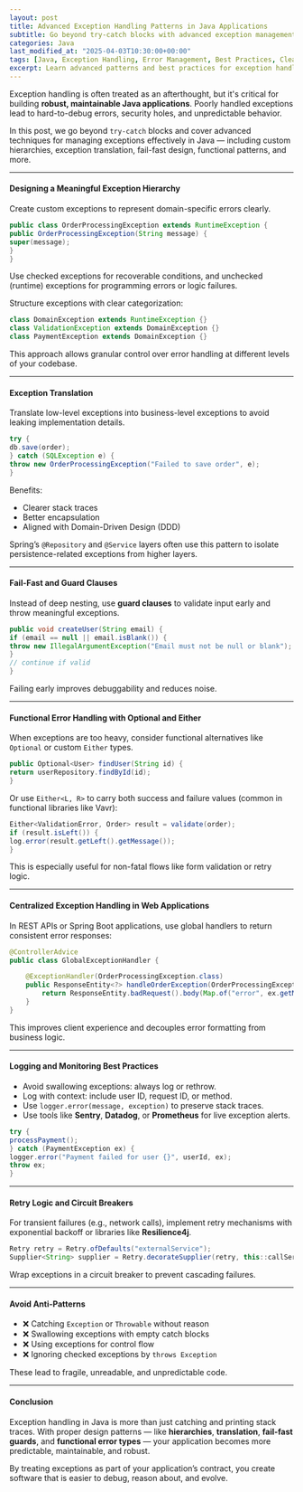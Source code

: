 ```yaml
---
layout: post
title: Advanced Exception Handling Patterns in Java Applications
subtitle: Go beyond try-catch blocks with advanced exception management strategies in Java
categories: Java
last_modified_at: "2025-04-03T10:30:00+00:00"
tags: [Java, Exception Handling, Error Management, Best Practices, Clean Code]
excerpt: Learn advanced patterns and best practices for exception handling in Java. Improve application robustness, maintainability, and readability with techniques like exception translation, hierarchy design, and functional error handling.
---
```

Exception handling is often treated as an afterthought, but it's critical for building **robust, maintainable Java applications**. Poorly handled exceptions lead to hard-to-debug errors, security holes, and unpredictable behavior.

In this post, we go beyond `try-catch` blocks and cover advanced techniques for managing exceptions effectively in Java — including custom hierarchies, exception translation, fail-fast design, functional patterns, and more.

---

#### Designing a Meaningful Exception Hierarchy

Create custom exceptions to represent domain-specific errors clearly.

```java
public class OrderProcessingException extends RuntimeException {
public OrderProcessingException(String message) {
super(message);
}
}
```

Use checked exceptions for recoverable conditions, and unchecked (runtime) exceptions for programming errors or logic failures.

Structure exceptions with clear categorization:

```java
class DomainException extends RuntimeException {}
class ValidationException extends DomainException {}
class PaymentException extends DomainException {}
```

This approach allows granular control over error handling at different levels of your codebase.

---

#### Exception Translation

Translate low-level exceptions into business-level exceptions to avoid leaking implementation details.

```java
try {
db.save(order);
} catch (SQLException e) {
throw new OrderProcessingException("Failed to save order", e);
}
```

Benefits:
- Clearer stack traces
- Better encapsulation
- Aligned with Domain-Driven Design (DDD)

Spring’s `@Repository` and `@Service` layers often use this pattern to isolate persistence-related exceptions from higher layers.

---

#### Fail-Fast and Guard Clauses

Instead of deep nesting, use **guard clauses** to validate input early and throw meaningful exceptions.

```java
public void createUser(String email) {
if (email == null || email.isBlank()) {
throw new IllegalArgumentException("Email must not be null or blank");
}
// continue if valid
}
```

Failing early improves debuggability and reduces noise.

---

#### Functional Error Handling with Optional and Either

When exceptions are too heavy, consider functional alternatives like `Optional` or custom `Either` types.

```java
public Optional<User> findUser(String id) {
return userRepository.findById(id);
}
```

Or use `Either<L, R>` to carry both success and failure values (common in functional libraries like Vavr):

```java
Either<ValidationError, Order> result = validate(order);
if (result.isLeft()) {
log.error(result.getLeft().getMessage());
}
```

This is especially useful for non-fatal flows like form validation or retry logic.

---

#### Centralized Exception Handling in Web Applications

In REST APIs or Spring Boot applications, use global handlers to return consistent error responses:

```java
@ControllerAdvice
public class GlobalExceptionHandler {

    @ExceptionHandler(OrderProcessingException.class)
    public ResponseEntity<?> handleOrderException(OrderProcessingException ex) {
        return ResponseEntity.badRequest().body(Map.of("error", ex.getMessage()));
    }
}
```

This improves client experience and decouples error formatting from business logic.

---

#### Logging and Monitoring Best Practices

- Avoid swallowing exceptions: always log or rethrow.
- Log with context: include user ID, request ID, or method.
- Use `logger.error(message, exception)` to preserve stack traces.
- Use tools like **Sentry**, **Datadog**, or **Prometheus** for live exception alerts.

```java
try {
processPayment();
} catch (PaymentException ex) {
logger.error("Payment failed for user {}", userId, ex);
throw ex;
}
```

---

#### Retry Logic and Circuit Breakers

For transient failures (e.g., network calls), implement retry mechanisms with exponential backoff or libraries like **Resilience4j**.

```java
Retry retry = Retry.ofDefaults("externalService");
Supplier<String> supplier = Retry.decorateSupplier(retry, this::callService);
```

Wrap exceptions in a circuit breaker to prevent cascading failures.

---

#### Avoid Anti-Patterns

- ❌ Catching `Exception` or `Throwable` without reason
- ❌ Swallowing exceptions with empty catch blocks
- ❌ Using exceptions for control flow
- ❌ Ignoring checked exceptions by `throws Exception`

These lead to fragile, unreadable, and unpredictable code.

---

#### Conclusion

Exception handling in Java is more than just catching and printing stack traces. With proper design patterns — like **hierarchies**, **translation**, **fail-fast guards**, and **functional error types** — your application becomes more predictable, maintainable, and robust.

By treating exceptions as part of your application’s contract, you create software that is easier to debug, reason about, and evolve.
